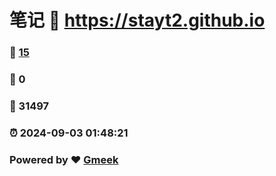 # 笔记 :link: https://stayt2.github.io 
### :page_facing_up: [15](https://stayt2.github.io/tag.html) 
### :speech_balloon: 0 
### :hibiscus: 31497 
### :alarm_clock: 2024-09-03 01:48:21 
### Powered by :heart: [Gmeek](https://github.com/Meekdai/Gmeek)

